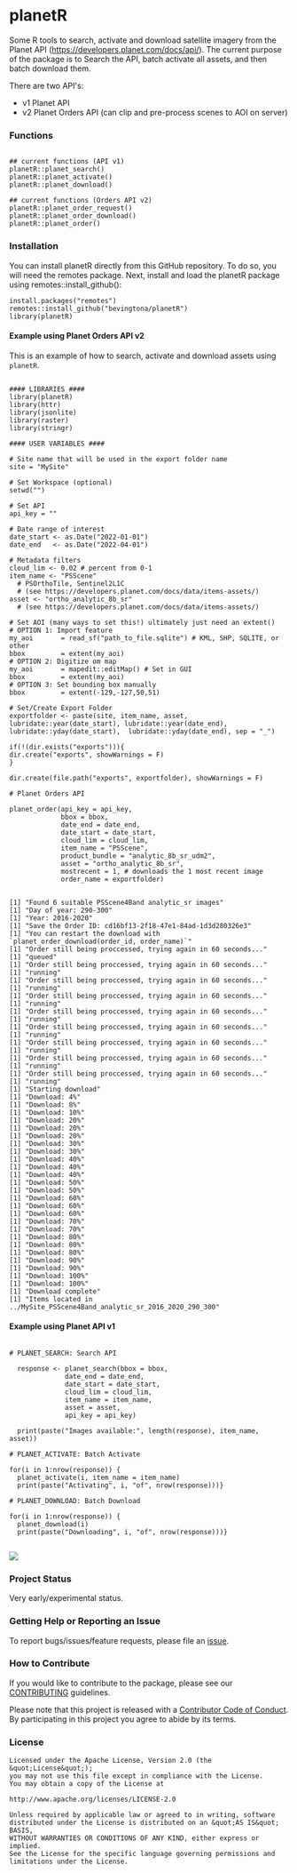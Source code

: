 # planetR

Some R tools to search, activate and download satellite imagery from the Planet API (https://developers.planet.com/docs/api/). The current purpose of the package is to Search the API, batch activate all assets, and then batch download them. 

There are two API's: 
- v1 Planet API
- v2 Planet Orders API (can clip and pre-process scenes to AOI on server)

### Functions

```{r functions}

## current functions (API v1)
planetR::planet_search()
planetR::planet_activate()
planetR::planet_download()

## current functions (Orders API v2)
planetR::planet_order_request()
planetR::planet_order_download()
planetR::planet_order()

```

### Installation

You can install planetR directly from this GitHub repository. To do so, you will need the remotes package. Next, install and load the planetR package using remotes::install_github():

```{r installation}
install.packages("remotes")
remotes::install_github("bevingtona/planetR")
library(planetR)
```

#### Example using Planet Orders API v2

This is an example of how to search, activate and download assets using `planetR`.

```{r example}

#### LIBRARIES ####
library(planetR)
library(httr)
library(jsonlite)
library(raster)
library(stringr)

#### USER VARIABLES ####

# Site name that will be used in the export folder name
site = "MySite"

# Set Workspace (optional)
setwd("")

# Set API
api_key = "" 

# Date range of interest
date_start <- as.Date("2022-01-01")
date_end   <- as.Date("2022-04-01")

# Metadata filters
cloud_lim <- 0.02 # percent from 0-1
item_name <- "PSScene" 
  # PSOrthoTile, Sentinel2L1C 
  # (see https://developers.planet.com/docs/data/items-assets/)
asset <- "ortho_analytic_8b_sr" 
  # (see https://developers.planet.com/docs/data/items-assets/)

# Set AOI (many ways to set this!) ultimately just need an extent()
# OPTION 1: Import feature
my_aoi       = read_sf("path_to_file.sqlite") # KML, SHP, SQLITE, or other
bbox         = extent(my_aoi)
# OPTION 2: Digitize om map
my_aoi       = mapedit::editMap() # Set in GUI
bbox         = extent(my_aoi)
# OPTION 3: Set bounding box manually
bbox         = extent(-129,-127,50,51)

# Set/Create Export Folder
exportfolder <- paste(site, item_name, asset, lubridate::year(date_start), lubridate::year(date_end),  lubridate::yday(date_start),  lubridate::yday(date_end), sep = "_")

if(!(dir.exists("exports"))){
dir.create("exports", showWarnings = F)
}

dir.create(file.path("exports", exportfolder), showWarnings = F)

# Planet Orders API

planet_order(api_key = api_key, 
             bbox = bbox, 
             date_end = date_end,
             date_start = date_start,
             cloud_lim = cloud_lim, 
             item_name = "PSScene", 
             product_bundle = "analytic_8b_sr_udm2",
             asset = "ortho_analytic_8b_sr",
             mostrecent = 1, # downloads the 1 most recent image
             order_name = exportfolder)
             

[1] "Found 6 suitable PSScene4Band analytic_sr images"
[1] "Day of year: 290-300"
[1] "Year: 2016-2020"
[1] "Save the Order ID: cd16bf13-2f18-47e1-84ad-1d3d280326e3"
[1] "You can restart the download with `planet_order_download(order_id, order_name)`"
[1] "Order still being proccessed, trying again in 60 seconds..."
[1] "queued"
[1] "Order still being proccessed, trying again in 60 seconds..."
[1] "running"
[1] "Order still being proccessed, trying again in 60 seconds..."
[1] "running"
[1] "Order still being proccessed, trying again in 60 seconds..."
[1] "running"
[1] "Order still being proccessed, trying again in 60 seconds..."
[1] "running"
[1] "Order still being proccessed, trying again in 60 seconds..."
[1] "running"
[1] "Order still being proccessed, trying again in 60 seconds..."
[1] "running"
[1] "Order still being proccessed, trying again in 60 seconds..."
[1] "running"
[1] "Order still being proccessed, trying again in 60 seconds..."
[1] "running"
[1] "Starting download"
[1] "Download: 4%"
[1] "Download: 8%"
[1] "Download: 10%"
[1] "Download: 20%"
[1] "Download: 20%"
[1] "Download: 20%"
[1] "Download: 30%"
[1] "Download: 30%"
[1] "Download: 40%"
[1] "Download: 40%"
[1] "Download: 40%"
[1] "Download: 50%"
[1] "Download: 50%"
[1] "Download: 60%"
[1] "Download: 60%"
[1] "Download: 60%"
[1] "Download: 70%"
[1] "Download: 70%"
[1] "Download: 80%"
[1] "Download: 80%"
[1] "Download: 80%"
[1] "Download: 90%"
[1] "Download: 90%"
[1] "Download: 100%"
[1] "Download: 100%"
[1] "Download complete"
[1] "Items located in ../MySite_PSScene4Band_analytic_sr_2016_2020_290_300"

```

#### Example using Planet API v1

```{r example_v1}

# PLANET_SEARCH: Search API

  response <- planet_search(bbox = bbox,
              date_end = date_end,
              date_start = date_start,
              cloud_lim = cloud_lim,
              item_name = item_name,
              asset = asset,
              api_key = api_key)
              
  print(paste("Images available:", length(response), item_name, asset))

# PLANET_ACTIVATE: Batch Activate 

for(i in 1:nrow(response)) {
  planet_activate(i, item_name = item_name)
  print(paste("Activating", i, "of", nrow(response)))}

# PLANET_DOWNLOAD: Batch Download 

for(i in 1:nrow(response)) {
  planet_download(i)
  print(paste("Downloading", i, "of", nrow(response)))}
  
```
![](images/download_example.png)


### Project Status

Very early/experimental status. 

### Getting Help or Reporting an Issue

To report bugs/issues/feature requests, please file an [issue](https://github.com/bevingtona/planetR/issues/).

### How to Contribute

If you would like to contribute to the package, please see our 
[CONTRIBUTING](CONTRIBUTING.md) guidelines.

Please note that this project is released with a [Contributor Code of Conduct](CODE_OF_CONDUCT.md). By participating in this project you agree to abide by its terms.

### License

```
Licensed under the Apache License, Version 2.0 (the &quot;License&quot;);
you may not use this file except in compliance with the License.
You may obtain a copy of the License at

http://www.apache.org/licenses/LICENSE-2.0

Unless required by applicable law or agreed to in writing, software distributed under the License is distributed on an &quot;AS IS&quot; BASIS,
WITHOUT WARRANTIES OR CONDITIONS OF ANY KIND, either express or implied.
See the License for the specific language governing permissions and limitations under the License.
